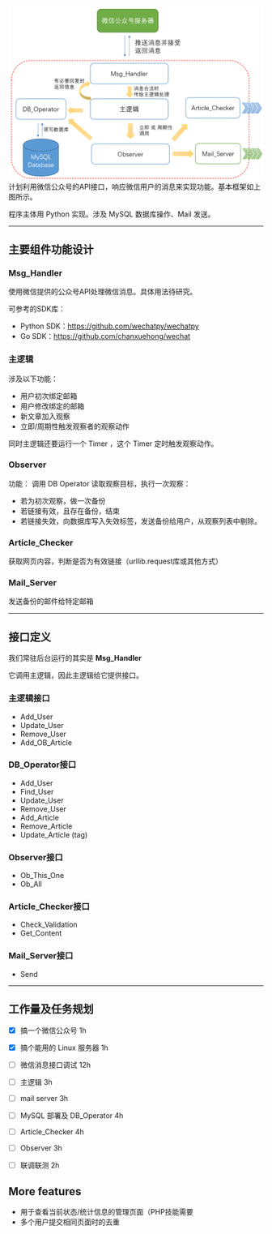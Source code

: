 
![简易框架](img/frame.png)
计划利用微信公众号的API接口，响应微信用户的消息来实现功能。基本框架如上图所示。

程序主体用 Python 实现。涉及 MySQL 数据库操作、Mail 发送。


****
## 主要组件功能设计
### Msg_Handler

使用微信提供的公众号API处理微信消息。具体用法待研究。

可参考的SDK库：
* Python SDK：https://github.com/wechatpy/wechatpy
* Go SDK：https://github.com/chanxuehong/wechat


### 主逻辑

涉及以下功能：
* 用户初次绑定邮箱
* 用户修改绑定的邮箱
* 新文章加入观察
* 立即/周期性触发观察者的观察动作

同时主逻辑还要运行一个 Timer ，这个 Timer 定时触发观察动作。

### Observer

功能：
调用 DB Operator 读取观察目标，执行一次观察：
* 若为初次观察，做一次备份
* 若链接有效，且存在备份，结束
* 若链接失效，向数据库写入失效标签，发送备份给用户，从观察列表中剔除。

### Article_Checker
获取网页内容，判断是否为有效链接（urllib.request库或其他方式）

### Mail_Server

发送备份的邮件给特定邮箱

****

## 接口定义
我们常驻后台运行的其实是 **Msg_Handler**

它调用主逻辑，因此主逻辑给它提供接口。
### 主逻辑接口
* Add_User
* Update_User
* Remove_User
* Add_OB_Article
### DB_Operator接口
* Add_User
* Find_User
* Update_User
* Remove_User
* Add_Article
* Remove_Article
* Update_Article (tag)
### Observer接口
* Ob_This_One
* Ob_All
### Article_Checker接口
* Check_Validation
* Get_Content
### Mail_Server接口
* Send

****

## 工作量及任务规划
- [x] 搞一个微信公众号 1h
- [x] 搞个能用的 Linux 服务器  1h
- [ ] 微信消息接口调试  12h
- [ ] 主逻辑   3h
- [ ] mail server   3h
- [ ] MySQL 部署及 DB_Operator  4h
- [ ] Article_Checker 4h
- [ ] Observer   3h
- [ ] 联调联测    2h


## More features
* 用于查看当前状态/统计信息的管理页面（PHP技能需要
* 多个用户提交相同页面时的去重